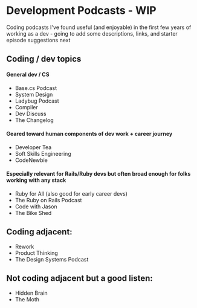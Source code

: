 # Development Podcasts - WIP
Coding podcasts I've found useful (and enjoyable) in the first few years of working as a dev - going to add some descriptions, links, and starter episode suggestions next

## Coding / dev topics

#### General dev / CS
- Base.cs Podcast
- System Design
- Ladybug Podcast
- Compiler
- Dev Discuss
- The Changelog

#### Geared toward human components of dev work + career journey
- Developer Tea
- Soft Skills Engineering
- CodeNewbie 

#### Especially relevant for Rails/Ruby devs but often broad enough for folks working with any stack
- Ruby for All (also good for early career devs)
- The Ruby on Rails Podcast
- Code with Jason
- The Bike Shed

## Coding adjacent:
- Rework
- Product Thinking
- The Design Systems Podcast

## Not coding adjacent but a good listen:
- Hidden Brain
- The Moth
